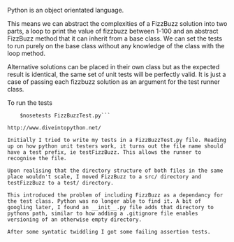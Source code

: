 Python is an object orientated language.

This means we can abstract the complexities of a FizzBuzz solution into two parts, a loop to print the value of fizzbuzz between 1-100 and an abstract FizzBuzz method that it can inherit from a base class. We can set the tests to run purely on the base class without any knowledge of the class with the loop method.

Alternative solutions can be placed in their own class but as the expected result is identical, the same set of unit tests will be perfectly valid. It is just a case of passing each fizzbuzz solution as an argument for the test runner class.

To run the tests 

```$cd /opt/TDDBuzzFizz/python/
    $nosetests FizzBuzzTest.py```

http://www.diveintopython.net/

Initially I tried to write my tests in a FizzBuzzTest.py file. Reading up on how python unit testers work, it turns out the file name should have a test prefix, ie testFizzBuzz. This allows the runner to recognise the file. 

Upon realising that the directory structure of both files in the same place wouldn't scale, I moved FizzBuzz to a src/ directory and testFizzBuzz to a test/ directory.

This introduced the problem of including FizzBuzz as a dependancy for the test class. Python was no longer able to find it. A bit of googling later, I found an __init__.py file adds that directory to pythons path, similar to how adding a .gitignore file enables versioning of an otherwise empty directory.

After some syntatic twiddling I got some failing assertion tests.